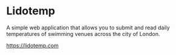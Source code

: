 # Lidotemp

A simple web application that allows you to submit and read daily temperatures of swimming venues across the city of London.

https://lidotemp.com
